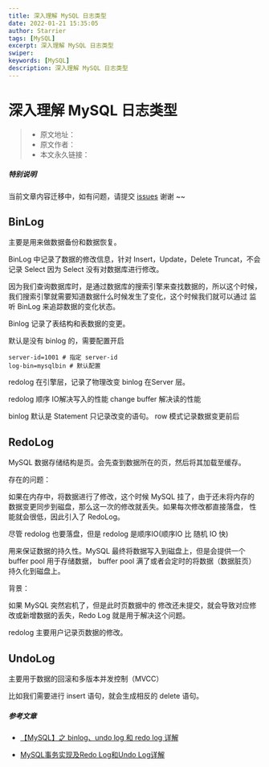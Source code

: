 ```yaml
---
title: 深入理解 MySQL 日志类型
date: 2022-01-21 15:35:05
author: Starrier
tags: [MySQL]
excerpt: 深入理解 MySQL 日志类型
swiper:
keywords: [MySQL]
description: 深入理解 MySQL 日志类型
---
```


#  深入理解 MySQL 日志类型

> * 原文地址：[]()
> * 原文作者：[]()
> * 本文永久链接：[]()

##### **特别说明**

当前文章内容迁移中，如有问题，请提交 [issues](https://github.com/Starrier/starrier.github.io/issues) 谢谢 ~~

## BinLog

主要是用来做数据备份和数据恢复。

BinLog 中记录了数据的修改信息，针对 Insert，Update，Delete Truncat，不会记录 Select 因为 Select 没有对数据库进行修改。

因为我们查询数据库时，是通过数据库的搜索引擎来查找数据的，所以这个时候，我们搜索引擎就需要知道数据什么时候发生了变化，这个时候我们就可以通过
监听 BinLog 来追踪数据的变化状态。

Binlog 记录了表结构和表数据的变更。

默认是没有 binlog 的，需要配置开启

```editorconfig
server-id=1001 # 指定 server-id
log-bin=mysqlbin # 默认配置
```
redolog 在引擎层，记录了物理改变
binlog 在Server 层。

redolog 顺序 IO解决写入的性能
change buffer 解决读的性能

binlog 默认是 Statement 只记录改变的语句。
row 模式记录数据变更前后

## RedoLog

MySQL 数据存储结构是页。会先查到数据所在的页，然后将其加载至缓存。

存在的问题：

如果在内存中，将数据进行了修改，这个时候 MySQL 挂了，由于还未将内存的数据变更同步到磁盘，那么这一次的修改就丢失。如果每次修改都直接落盘，
性能就会很低，因此引入了 RedoLog。

尽管 redolog 也要落盘，但是 redolog 是顺序IO(顺序IO 比 随机 IO 快)

用来保证数据的持久性。MySQL 最终将数据写入到磁盘上，但是会提供一个 buffer pool 用于存储数据，
buffer pool 满了或者会定时的将数据（数据脏页）持久化到磁盘上。

背景：

如果 MySQL 突然宕机了，但是此时页数据中的 修改还未提交，就会导致对应修改或新增数据的丢失，Redo Log 就是用于解决这个问题。



redolog 主要用户记录页数据的修改。

## UndoLog

主要用于数据的回滚和多版本并发控制（MVCC）

比如我们需要进行 insert 语句，就会生成相反的 delete 语句。

##### 参考文章

- [【MySQL】之 binlog、undo log 和 redo log 详解](https://blog.csdn.net/aiwangtingyun/article/details/108580918)

- [MySQL事务实现及Redo Log和Undo Log详解](https://cheng-dp.github.io/2019/05/09/mysql-tx-redo-undo/)
